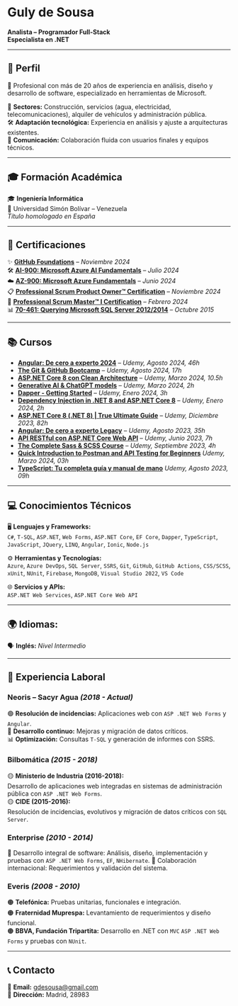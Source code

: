 <!--
**gulydesousa/gulydesousa** is a ✨ _special_ ✨ repository because its `README.md` (this file) appears on your GitHub profile.

Here are some ideas to get you started:

- 🔭 I’m currently working on ...
- 🌱 I’m currently learning ...
- 👯 I’m looking to collaborate on ...
- 🤔 I’m looking for help with ...
- 💬 Ask me about ...
- 📫 How to reach me: ...
- 😄 Pronouns: ...
- ⚡ Fun fact: ...
-->

# Guly de Sousa

**Analista – Programador Full-Stack**  
**Especialista en .NET**

---

## 👤 Perfil

🎯 Profesional con más de 20 años de experiencia en análisis, diseño y desarrollo de software, especializado en herramientas de Microsoft.  

🧩 **Sectores:** Construcción, servicios (agua, electricidad, telecomunicaciones), alquiler de vehículos y administración pública.  
🛠️ **Adaptación tecnológica:** Experiencia en análisis y ajuste a arquitecturas existentes.  
🤝 **Comunicación:** Colaboración fluida con usuarios finales y equipos técnicos.  

---

## 🎓 Formación Académica

🎓 **Ingeniería Informática**  
📍 Universidad Simón Bolívar – Venezuela  
*Título homologado en España*



---

## 🏅 Certificaciones

✨ **[GitHub Foundations](https://www.credly.com/badges/dddc2ecf-c13f-46e3-be7a-953447527a96)** – *Noviembre 2024*  
🛠️ **[AI-900: Microsoft Azure AI Fundamentals](https://learn.microsoft.com/api/credentials/share/en-us/GulydeSousa-5720/27E14EDF91DB5E69?sharingId=19F7185A6633D89E)** – *Julio 2024*  
☁️ **[AZ-900: Microsoft Azure Fundamentals](https://learn.microsoft.com/api/credentials/share/en-us/GulydeSousa-5720/792318C24C3E6BA1?sharingId=19F7185A6633D89E)** – *Junio 2024*  
📋 **[Professional Scrum Product Owner™ Certification](https://www.credly.com/badges/a8f7ebc4-e14d-4e52-b2fe-67c18211ebfb)** – *Noviembre 2024*  
🧠 **[Professional Scrum Master™ I Certification](https://www.credly.com/badges/0fae4bcd-1a84-4332-8681-888fc86e68ab)** – *Febrero 2024*  
📊 **[70-461: Querying Microsoft SQL Server 2012/2014](https://www.credly.com/badges/dd2fa0b6-d73e-467c-a4d7-6bfefbc9b911)** – *Octubre 2015*  

---

## 📚 Cursos

- **[Angular: De cero a experto 2024](https://www.udemy.com/certificate/UC-4dac7d80-3cf8-4c62-b5c7-a7032685002f)** – *Udemy, Agosto 2024, 46h*
- **[The Git & GitHub Bootcamp](https://www.udemy.com/certificate/UC-74fcb5b0-f67c-4460-b5ed-f9ef52db73b9)** – *Udemy, Agosto 2024, 17h*
- **[ASP.NET Core 8 con Clean Architecture](https://www.udemy.com/certificate/UC-17c9ebf8-73e6-4a51-840c-b4b0b64e15c5)** – *Udemy, Marzo 2024, 10.5h*
- **[Generative AI & ChatGPT models](ude.my/UC-a4f5e167-cf1a-4448-9688-f19757169d2c)** – *Udemy, Marzo 2024, 2h*
- **[Dapper - Getting Started](https://www.udemy.com/certificate/UC-0e3f943b-3e29-434f-99cc-4905f7b65619)** – *Udemy, Enero 2024, 3h*
- **[Dependency Injection in .NET 8 and ASP.NET Core 8](https://www.udemy.com/certificate/UC-416b1960-aeff-4677-a7bf-2fa4c1fdf53b)** – *Udemy, Enero 2024, 2h*
- **[ASP.NET Core 8 (.NET 8) | True Ultimate Guide](https://www.udemy.com/certificate/UC-269cccab-a778-4b1a-ad39-2ce1e9e3c980)** – *Udemy, Diciembre 2023, 82h*
- **[Angular: De cero a experto Legacy](https://www.udemy.com/certificate/UC-31a134a2-63b7-40dc-a632-27846d0674d8)** – *Udemy, Agosto 2023, 35h*
-  **[API RESTful con ASP.NET Core Web API](ude.my/UC-df876d16-35eb-40c3-98b5-6efa3d7d5136)** – *Udemy, Junio 2023, 7h*
-  **[The Complete Sass & SCSS Course](https://www.udemy.com/certificate/UC-b34cc317-8db0-444d-9570-c2163cdbe378)** – *Udemy, Septiembre 2023, 4h*
-  **[Quick Introduction to Postman and API Testing for Beginners](https://www.udemy.com/certificate/UC-fc95f5db-d91c-409f-9a16-fdaf6bca844a)** *Udemy, Marzo 2024, 03h*
-  **[TypeScript: Tu completa guía y manual de mano](https://www.udemy.com/certificate/UC-5eb86ef5-756b-4187-838d-2b959f998af3)** *Udemy, Agosto 2023, 09h*


---

## 💻 Conocimientos Técnicos

🖥️ **Lenguajes y Frameworks:**  
  `C#`, `T-SQL`, `ASP.NET`, `Web Forms`, `ASP.NET Core`, `EF Core`, `Dapper`, `TypeScript`, `JavaScript`, `JQuery`, `LINQ`, `Angular`, `Ionic`, `Node.js`  

⚙️ **Herramientas y Tecnologías:**  
  `Azure`, `Azure DevOps`, `SQL Server`, `SSRS`, `Git`, `GitHub`, `GitHub Actions`, `CSS/SCSS`, `xUnit`, `NUnit`, `Firebase`, `MongoDB`, `Visual Studio 2022`, `VS Code`  

🌐 **Servicios y APIs:**  
  `ASP.NET Web Services`, `ASP.NET Core Web API`  

---

## 🌍 Idiomas:
🗣️ **Inglés:**  *Nivel Intermedio*  

---

## 🏢 Experiencia Laboral

### **Neoris – Sacyr Agua** *(2018 - Actual)*  
🟢 **Resolución de incidencias:** Aplicaciones web con `ASP .NET Web Forms` y `Angular`.  
🚀 **Desarrollo continuo:** Mejoras y migración de datos críticos.  
📊 **Optimización:** Consultas `T-SQL` y generación de informes con SSRS.  

### **Bilbomática** *(2015 - 2018)*  
🟡 **Ministerio de Industria (2016-2018):**  
  Desarrollo de aplicaciones web integradas en sistemas de administración pública con `ASP .NET Web Forms`.  
🟡 **CIDE (2015-2016):**  
  Resolución de incidencias, evolutivos y migración de datos críticos con `SQL Server`.  

### **Enterprise** *(2010 - 2014)*  
🔵 Desarrollo integral de software: Análisis, diseño, implementación y pruebas  con `ASP .NET Web Forms`, `EF`, `NHibernate`.
🔵 Colaboración internacional: Requerimientos y validación del sistema.  

### **Everis** *(2008 - 2010)*  
🟠 **Telefónica:** Pruebas unitarias, funcionales e integración.  
🟠 **Fraternidad Muprespa:** Levantamiento de requerimientos y diseño funcional.  
🟠 **BBVA, Fundación Tripartita:** Desarrollo en .NET con `MVC` `ASP .NET Web Forms` y pruebas con `NUnit`.  


---

## 📞 Contacto
📧 **Email:** gdesousa@gmail.com  
📍 **Dirección:** Madrid, 28983  
